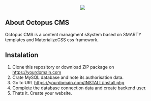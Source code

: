 <p align="center"><img src="https://pawelstempak.com/logo.png"></p>

## About Octopus CMS
Octopus CMS is a content managment sSystem based on SMARTY templates and MaterializeCSS css framework.

## Instalation

1. Clone this repository or download ZIP package on https://yourdomain.com
2. Crate MySQL database and note its authorisation data.
3. Go to URL https://yourdomain.com/INSTALL/install.php
4. Complete the database connection data and create backend user.
5. Thats it. Create your website.
